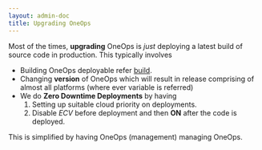 ```yaml
---
layout: admin-doc
title: Upgrading OneOps
---
```


Most of the times, **upgrading** OneOps is *just* deploying a latest build of source code in production. This typically involves

* Building OneOps deployable refer [build](https://github.com/OneOps/build-wf).
* Changing **version** of OneOps which will result in release comprising of almost all platforms (where ever variable is referred)
* We do **Zero Downtime Deployments** by having
    1. Setting up suitable cloud priority on deployments.
    2. Disable *ECV* before deployment and then **ON** after the code is deployed.

This is simplified by having OneOps (management) managing OneOps.

